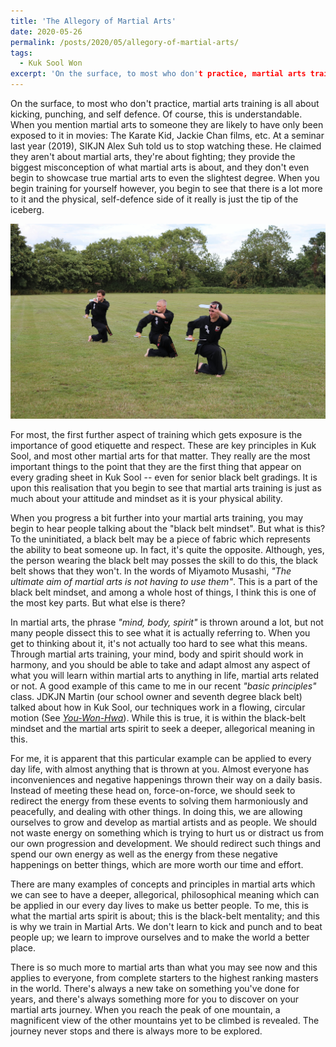 ```yaml
---
title: 'The Allegory of Martial Arts'
date: 2020-05-26
permalink: /posts/2020/05/allegory-of-martial-arts/
tags:
  - Kuk Sool Won
excerpt: 'On the surface, to most who don't practice, martial arts training is all about kicking, punching, and self defence. When you begin training for yourself however, you begin to see that there is a lot more to it than this.'
---
```

On the surface, to most who don't practice, martial arts training is all about kicking, punching, and self defence. Of course, this is understandable. When you mention martial arts to someone they are likely to have only been exposed to it in movies: The Karate Kid, Jackie Chan films, etc. At a seminar last year (2019), SIKJN Alex Suh told us to stop watching these. He claimed they aren't about martial arts, they're about fighting; they provide the biggest misconception of what martial arts is about, and they don't even begin to showcase true martial arts to even the slightest degree. When you begin training for yourself however, you begin to see that there is a lot more to it and the physical, self-defence side of it really is just the tip of the iceberg. 

![KSW Short Swords](/images/KSW_Short_Swords.JPG)

For most, the first further aspect of training which gets exposure is the importance of good etiquette and respect. These are key principles in Kuk Sool, and most other martial arts for that matter. They really are the most important things to the point that they are the first thing that appear on every grading sheet in Kuk Sool -- even for senior black belt gradings. It is upon this realisation that you begin to see that martial arts training is just as much about your attitude and mindset as it is your physical ability. 

When you progress a bit further into your martial arts training, you may begin to hear people talking about the "black belt mindset". But what is this? To the uninitiated, a black belt may be a piece of fabric which represents the ability to beat someone up. In fact, it's quite the opposite. Although, yes, the person wearing the black belt may posses the skill to do this, the black belt shows that they won't. In the words of Miyamoto Musashi, *"The ultimate aim of martial arts is not having to use them"*. This is a part of the black belt mindset, and among a whole host of things, I think this is one of the most key parts. But what else is there?

In martial arts, the phrase *"mind, body, spirit"* is thrown around a lot, but not many people dissect this to see what it is actually referring to. When you get to thinking about it, it's not actually too hard to see what this means. Through martial arts training, your mind, body and spirit should work in harmony, and you should be able to take and adapt almost any aspect of what you will learn within martial arts to anything in life, martial arts related or not. A good example of this came to me in our recent *"basic principles"* class. JDKJN Martin (our school owner and seventh degree black belt) talked about how in Kuk Sool, our techniques work in a flowing, circular motion (See [*You-Won-Hwa*](https://kuksoolwonlowestoft.co.uk/the-theory-of-you-won-hwa/)). While this is true, it is within the black-belt mindset and the martial arts spirit to seek a deeper, allegorical meaning in this. 

For me, it is apparent that this particular example can be applied to every day life, with almost anything that is thrown at you. Almost everyone has inconveniences and negative happenings thrown their way on a daily basis. Instead of meeting these head on, force-on-force, we should seek to redirect the energy from these events to solving them harmoniously and peacefully, and dealing with other things. In doing this, we are allowing ourselves to grow and develop as martial artists and as people. We should not waste energy on something which is trying to hurt us or distract us from our own progression and development. We should redirect such things and spend our own energy as well as the energy from these negative happenings on better things, which are more worth our time and effort.

There are many examples of concepts and principles in martial arts which we can see to have a deeper, allegorical, philosophical meaning which can be applied in our every day lives to make us better people. To me, this is what the martial arts spirit is about; this is the black-belt mentality; and this is why we train in Martial Arts. We don't learn to kick and punch and to beat people up; we learn to improve ourselves and to make the world a better place.

There is so much more to martial arts than what you may see now and this applies to everyone, from complete starters to the highest ranking masters in the world. There's always a new take on something you've done for years, and there's always something more for you to discover on your martial arts journey. When you reach the peak of one mountain, a magnificent view of the other mountains yet to be climbed is revealed. The journey never stops and there is always more to be explored.
